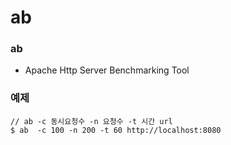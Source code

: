 # ab 

### ab
- Apache Http Server Benchmarking Tool

### 예제
```
// ab -c 동시요청수 -n 요청수 -t 시간 url
$ ab  -c 100 -n 200 -t 60 http://localhost:8080
```
